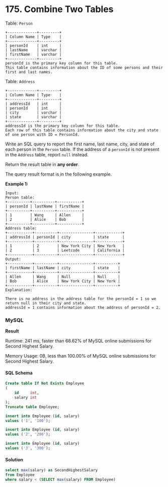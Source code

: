 # 175. Combine Two Tables

Table: `Person`

```markup
+-------------+---------+
| Column Name | Type    |
+-------------+---------+
| personId    | int     |
| lastName    | varchar |
| firstName   | varchar |
+-------------+---------+
personId is the primary key column for this table.
This table contains information about the ID of some persons and their first and last names.
```

Table: `Address`

```
+-------------+---------+
| Column Name | Type    |
+-------------+---------+
| addressId   | int     |
| personId    | int     |
| city        | varchar |
| state       | varchar |
+-------------+---------+
addressId is the primary key column for this table.
Each row of this table contains information about the city and state of one person with ID = PersonId.
```

Write an SQL query to report the first name, last name, city, and state of each person in the `Person` table. If the address of a `personId` is not present in the `Address` table, report `null` instead.

Return the result table in **any order**.



The query result format is in the following example.

**Example 1:**

```markup
Input: 
Person table:
+----------+----------+-----------+
| personId | lastName | firstName |
+----------+----------+-----------+
| 1        | Wang     | Allen     |
| 2        | Alice    | Bob       |
+----------+----------+-----------+
Address table:
+-----------+----------+---------------+------------+
| addressId | personId | city          | state      |
+-----------+----------+---------------+------------+
| 1         | 2        | New York City | New York   |
| 2         | 3        | Leetcode      | California |
+-----------+----------+---------------+------------+
Output:
+-----------+----------+---------------+----------+
| firstName | lastName | city          | state    |
+-----------+----------+---------------+----------+
| Allen     | Wang     | Null          | Null     |
| Bob       | Alice    | New York City | New York |
+-----------+----------+---------------+----------+
Explanation:

There is no address in the address table for the personId = 1 so we return null in their city and state.
addressId = 1 contains information about the address of personId = 2.
```

### MySQL <a href="#javascript" id="javascript"></a>

**Result**

Runtime: 241 ms, faster than 68.62% of MySQL online submissions for Second Highest Salary.

Memory Usage: 0B, less than 100.00% of MySQL online submissions for Second Highest Salary.

#### SQL Schema

```sql
Create table If Not Exists Employee
(
    id     int,
    salary int
);
Truncate table Employee;

insert into Employee (id, salary)
values ('1', '100');

insert into Employee (id, salary)
values ('2', '200');

insert into Employee (id, salary)
values ('3', '300');
```

#### Solution <a href="#javascript" id="javascript"></a>

```sql
select max(salary) as SecondHighestSalary
from Employee
where salary < (SELECT max(salary) FROM Employee)
```
